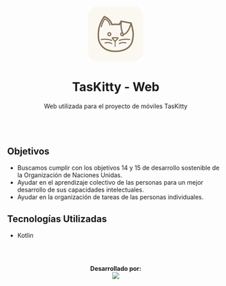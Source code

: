 <div align="center">
    <img src="./taskittywebicon.svg" width="128px">
    <h1>TasKitty - Web</h1>
    Web utilizada para el proyecto de móviles TasKitty
</div>
<h2><br></h2>
<h2><b>Objetivos</b></h2>

- Buscamos cumplir con los objetivos 14 y 15 de desarrollo sostenible de la Organización de Naciones Unidas.
- Ayudar en el aprendizaje colectivo de las personas para un mejor desarrollo de sus capacidades intelectuales.
- Ayudar en la organización de tareas de las personas individuales.

<h2><b>Tecnologías Utilizadas</b></h2>

- Kotlin


<div align="center">
    <br>
    <h2></h2><b>Desarrollado por:</b></h2><br>
    <img src="./assets/images/teamf_icon.png" width="240px">

</div>
